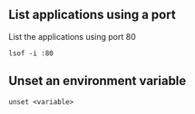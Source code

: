 ## List applications using a port

List the applications using port 80

`lsof -i :80`

## Unset an environment variable

`unset <variable>`
